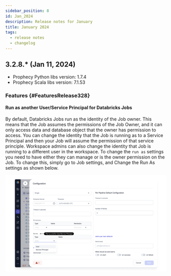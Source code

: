 ```yaml
---
sidebar_position: 8
id: Jan_2024
description: Release notes for January
title: January 2024
tags:
  - release notes
  - changelog
---
```


## 3.2.8.\* (Jan 11, 2024)

- Prophecy Python libs version: 1.7.4
- Prophecy Scala libs version: 7.1.53

### Features {#FeaturesRelease328}

#### Run as another User/Service Principal for Databricks Jobs

By default, Databricks Jobs run as the identity of the Job owner. This means that the Job assumes the permissions of the Job Owner, and it can only access data and database object that the owner has permission to access.
You can change the identity that the Job is running as to a Service Principal and then your Job will assume the permission of that service principle. Workspace admins can also change the identity that Job is running to a different user in
the workspace. To change the `run as` settings you need to have either they can manage or is the owner permission on the Job. To change this, simply go to Job settings, and Change the Run As settings as shown below.

![run_as](img/3.2.8_run_as_service_prinicpal.png)
